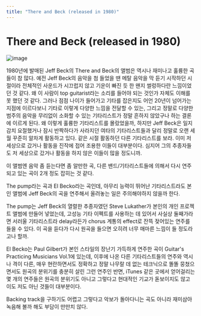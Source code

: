 ```yaml
---
title: "There and Beck (released in 1980)"
---
```

# There and Beck (released in 1980)

![image](847d724765fb3538c01efcb80f01d249.jpg)




1980년에 발매된 Jeff Beck의 There and Beck의 앨범은 역시나 재미나고 훌륭한 곡들이 참 많다. 예전 Jeff Beck의 음악을 첨 들었을 땐 메탈 음악을 막 듣기 시작하던 시절이라 전체적인 사운드가 시끄럽지 않고 기운이 빠진 듯 한 왠지 썰렁하다란 느낌이었던 것 같다. 왜 이 사람이 top guitarist라는 소리를 들어야 되는 것인가 자체도 이해를 못 했던 것 같다. 그러나 점점 나이가 들어가고 기타를 잡은지도 어언 20년이 넘어가는 지점에 이르다보니 기타로 이렇게 다양한 느낌을 전달할 수 있는, 그리고 정말로 다양한 범주의 음악을 무리없이 소화할 수 있는 기타리스트가 정말 흔하지 않았구나 하는 결론에 이르게 된다. 왜 이렇게 훌륭한 기타리스트를 몰랐었을까, 하지만 Jeff Beck은 일지감치 요절했거나 잠시 반짝하다가 사라지던 여타의 기타리스트들과 달리 정말로 오랜 세월 꾸준히 알차게 활동하고 있다. 같은 시절 활동하던 다른 기타리스트를 보라. 이미 저 세상으로 갔거나 활동을 진작에 접어 조용한 이들이 대부분이다. 심지어 그의 추종자들도 저 세상으로 갔거나 활동을 하지 않은 이들이 많을 정도니까.




이 앨범엔 음악 좀 듣는다면 좀 알만한 곡, 다른 밴드/기타리스트들에 의해서 다시 연주되고 있는 곡이 2개 정도 잡히는 것 같다.




The pump라는 곡과 El Becko라는 곡인데, 아무리 능력이 뛰어난 기타리스트라도 본인 앨범에 Jeff Beck의 곡을 연주해서 올려놓는 일은 주의해야하지 않을까 한다.




The pump는 Jeff Beck의 열렬한 추종자였던 Steve Lukather가 본인의 개인 프로젝트 앨범에 만들어 넣었는데, 고성능 기타 이펙트를 사용하는 데 있어서 사실상 둘째가라면 서러울 기타리스트라 delay라든가 chorus 계통의 effect로 잔뜩 젖어있는 연주를 들을 수 있다. 이 곡을 듣다가 다시 원곡을 들으면 오히려 너무 매마른 느낌이 들 정도라고나 할까. 




El Becko는 Paul Gilbert가 본인 스타일의 장난기 가득하게 연주한 곡이 Guitar's Practicing Musicians Vol.1에 있는데, 이후에 나온 다른 기타리스트들의 연주와 역시나 격이 다른, 매우 현란하면서도 정확하고 정말 나무랄 데 없는 테크닉으로 똘똘 뭉쳤으면서도 원곡의 분위기를 충분히 살린 그런 연주인 반면, iTunes 같은 곳에서 얻어걸리는 몇 개의 연주들은 원곡의 분위기도 아니고 그렇다고 현대적인 기교가 돋보이지도 않고 이도 저도 아닌 것들이 대부분이다. 




Backing track을 구하기도 어렵고 그렇다고 악보가 돌아다니는 곡도 아니라 재미삼아 녹음해 볼까 해도 부담이 만만치 않다. 


